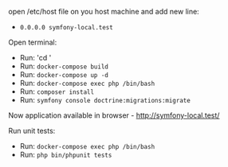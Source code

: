 

open /etc/host file on you host machine and
add new line:
 - `0.0.0.0 symfony-local.test`

Open terminal:
 - Run: 'cd <cloned project dir>'
 - Run: `docker-compose build`
 - Run: `docker-compose up -d`
 - Run: `docker-compose exec php /bin/bash`
 - Run: `composer install`
 - Run: `symfony console doctrine:migrations:migrate`

Now application available in browser - http://symfony-local.test/  


Run unit tests:
- Run: `docker-compose exec php /bin/bash`
- Run: `php bin/phpunit tests`
